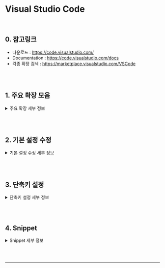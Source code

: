 # Visual Studio Code

<br>

## 0. 참고링크
* 다운로드 : https://code.visualstudio.com/
* Documentation : https://code.visualstudio.com/docs
* 각종 확장 검색 : https://marketplace.visualstudio.com/VSCode


<br>

<br>



## 1. 주요 확장 모음



<details>

<summary>주요 확장 세부 정보</summary>



### 1-1. View In Browser
* 브라우저 보기 : `Ctrl` + `F1`
* 브라우저 셋팅 : 파일 > 기본 설정 > 설정
  ```json
  {
    "view-in-browser.customBrowser": "firefox"
  }

  // 브라우저 : firefox, chrome, iexplore, Safari
  // mozilla 인식되지 않고 firefox 로 인식됨
  ```
  cf) Firefox 로 파일을 열 때는 `mozilla` 또는 `firefox`로 값을 넣어줄 것


<br>



### 1-2. ESLint

* 문법 오류 감지

<br>




### 1-3. Guides
* Tab 세로 가이드 라인

<br>




### 1-4. Sass
* Sass 구문강조, 자동완성 및 기본 스니펫 제공


* Snippets
  * `var` : declare a new variable
  * `mixin` : declare a new mixin
  * `if` : base for an @if statement
  * `for` : base for a @for loop
  * `each` : base for a @each loop
  * `while` : base for a @while loop




<br>

### 1-5. vetur

* Vue.js  구문 강조
* `.vue` 파일이 아닐 경우, 기본적으로 구문 강조 적용 안됨




#### ◎ 구문 강조 설정 방법

1. 우측 하단의 `언어모드 선택` 클릭 
2. 명령창에 `vue` 입력
3. `HTML` 파일일 경우 `Vue-html` 선택
   * 언어모드가 `HTML` 에서 `Vue-html` 로 변경된다.
4. 그 외의 파일에서 구문 강조를 확인 하려면 언어 모드를  `Vue` 를 선택한다.



<br>

### 1-6. Path Intellisense

- 파일 경로 및 파일명 자동완성 기능



<br>

### 1-7. Align

- 텍스트 정렬 및 다중 커서 정렬


- `ctrl` + `alt` + `a`



<br>



### 1-8. Document This

* JSDoc 을 위한 주석문 생성
* _"Document This"_ is a Visual Studio Code extension that automatically generates detailed _**JSDoc comments**_ for both TypeScript and JavaScript files.
* 설명 : https://marketplace.visualstudio.com/items?itemName=joelday.docthis




#### 1-8-1. Tags

Supports JSDoc and Closure Compiler tags :

> @class, @description, @enum, @export, @function, @implements, @interface, @param, @private, @returns, @static, @template, @type and @memberOf.



#### 1-8-2. Document This

`Ctrl` + `Alt` + `D` + `D`

> Generates documentation for whatever the caret is on or inside of.




#### 1-8-3. Document Everything
`Ctrl` + `Alt` + `D` + `E`
> Generates documentation for all symbols that are supported by the extension.



#### <s>1-8-4. Document Everything Visible</s>

`Ctrl` + `Alt` + `D` + `V`

> Generates documentation for exported, public and protected symbols in the document.



<br>



### 1-9. Color Picker

- [3. 단축키 설정](#3-단축키-설정) 에서 단축키 변경
  - 변경 전 : Alt + C  P
  - 변경 후 :  `Alt` + `C` + `P`

<br>





### 1-10. TabSpacer

| 단축키                    | 기능 설명             |
| ---------------------- | ----------------- |
| `Ctrl` + `Shift` + `S` | 공백을 탭으로 변경        |
| `Ctrl` + `Shift` + `T` | 탭을 공백으로 변경        |
| `Ctrl` + `Shift` + `Z` | 탭모양 - 탭/공백 토글로 지정 |



<br>

### 1-11. Insert Date String

* 현재 날짜(및 시간)를 자동으로 표시
* 기본 단축키 : `ctrl` + `shift` + `i` 


* [2. 기본 설정 수정](#2-기본-설정-수정) 에서 기본 날짜형식 변경
  * 변경 전 : `YYYY-MM-DD hh:mm:ss`
  * 변경 후 : `YYYY-MM-DD` 
* 날짜 형식변경 및 날짜입력 : `ctrl` + `shift` + `alt` + `i`  입력 후, 명령창에서 형식 변경




<br>



### 1-12. vscode-icons

* VS Code Icons theme
* 탐색기 및 탭의 아이콘 변경



<br>

### 1-13. Autoprefixer 

* CSS 벤더 프리픽스를 자동으로 붙여주는 플러그인
* 참고 URL
  * https://github.com/postcss/autoprefixer 
  * https://twitter.com/autoprefixer



</details>

<br><br>



## 2. 기본 설정 수정

<details>

<summary>기본 설정 수정 세부 정보</summary>



### 2-1. 기본 설정 확인 

1. 파일 > 기본 설정 > 설정
2. `setting.json` 
   * 좌측 : 기본 설정 (변경 안됨)
   * 우측
     *  `사용자 설정` : 언어 식별자 집합에 대해 재정의할 설정을 구성합니다.
     *  `작업 영역 설정` : 설정을 이 파일에 넣어서 기본 설정과 사용자 설정을 덮어씁니다.
3. 각자 스타일로 셋팅
   * `기본 설정`에서 설정값 가져오기
     * ​원하는 설정에 마우스 오버시 보이는 `연필 아이콘` :pencil2:  클릭
     * 변경하고 싶은 설정값 클릭
     * 우측의 사용자 설정에 자동으로 수정된 설정값이 추가된다.
   * `사용자 설정` 에 직접 입력

<br>



### 2-2. 사용자 설정에 추가한 코드

```json
{
  "[]": {},

  "editor.tabSize": 2,
  "editor.lineHeight": 20,
  "window.zoomLevel": 1,
  "files.trimTrailingWhitespace": true,
  "editor.wordWrap": "on",
  "editor.renderWhitespace": "all",
  "editor.renderControlCharacters": true,
  "editor.insertSpaces": false,
  "editor.renderIndentGuides": false,
  "view-in-browser.customBrowser": "chrome",
  "emmet.triggerExpansionOnTab": false,
  "emmet.syntaxProfiles": {},
  "insertdatestring.format": "YYYY-MM-DD",
  "workbench.activityBar.visible": true,
  "editor.minimap.enabled": true,
  "editor.minimap.renderCharacters": true,
  "editor.minimap.maxColumn": 40,
  "workbench.iconTheme": "vscode-icons",
  "editor.fontFamily": "Consolas, 'Courier New', monospace",
  "vsicons.projectDetection.autoReload": true
}
```



<br>

### 2-3. Programming Language 별 셋팅 방법

**◎ 참고자료** : [Language specific editor settings](https://code.visualstudio.com/docs/customization/userandworkspace#_language-specific-editor-settings)

ex) `tabSize`를 **기본** 2로 하고 **JavaScript** 에서는 4로 하고 싶을 때

```json
{
  "editor.tabSize": 2,
  
  "[javascript]": {
    "editor.tabSize": 4
  }
}
```



</details>

<br><br>



## 3. 단축키 설정

<details>

<summary>단축키 설정 세부 정보</summary>



### 3-1. 단축키 설정 확인

1. 파일 > 기본 설정 > 바로 가기 키
2. `keybindings.json` 
   - 좌측 : `기본 키 바인딩` (변경 안됨)
   - 우측 : `keybindings.json`
3. 각자 스타일로 셋팅



#### ◎ 참고자료 :  [VS Code 기본 단축키 일람 PDF 문서](https://code.visualstudio.com/shortcuts/keyboard-shortcuts-windows.pdf)



### 3-2. keybindings.json 에 추가한 코드 


```
// 키 바인딩을 이 파일에 넣어서 기본값을 덮어씁니다.
[
  // emmet 실행
  { "key": "ctrl+e",
    "command": "editor.emmet.action.expandAbbreviation",
	"when": "editorTextFocus && !editorHasMultipleSelections && !editorHasSelection && !editorReadonly && !editorTabMovesFocus" },
  // 계산
  { "key": "ctrl+shift+y",
	"command": "editor.emmet.action.evaluateMath",
	"when": "editorHasCompletionItemProvider && editorTextFocus && !editorReadonly" },
  // 요소 감싸기
  { "key": "ctrl+w",
	"command": "editor.emmet.action.wrapWithAbbreviation",
	"when": "editorHasCompletionItemProvider && editorTextFocus && !editorReadonly" },

  // 블럭지정 또는 포커스된 문자 - 소문자로
  { "key": "ctrl+l ctrl+l",
	"command": "editor.action.transformToLowercase",
	"when": "editorTextFocus" },
  // 블럭지정 또는 포커스된 문자 - 대문자로
  { "key": "ctrl+l ctrl+k",
	"command": "editor.action.transformToUppercase",
	"when": "editorTextFocus" },

  // 컬러 피커 사용
  { "key": "alt+c alt+p",
	"command": "extension.colorHelper.pick",
	"when": "editorTextFocus" }

]
```



</details>

<br><br>



## 4. Snippet



<details>

<summary>Snippet 세부 정보</summary>

### 4-1. Snippet 설정




1.  명령어 창 열기
    * 파일 > 기본 설정 > 사용자 코드 조각 
    * `ctrl` + `shift` + `p` 
2.  `snippet` 검색 → `Preferences Snippets` 선택
3.  코드 조각의 언어 선택 : `html` ,  `javascript` 등 입력할 언어 선택
4.  해당 json 파일이 열리면 아래와 같은 형식으로 내용 수정



```
{
  // Place your snippets for HTML here. Each snippet is defined under a snippet name and has a prefix, body and
  // description. The prefix is what is used to trigger the snippet and the body will be expanded and inserted. Possible variables are:
  // $1, $2 for tab stops, $0 for the final cursor position, and ${1:label}, ${2:another} for placeholders. Placeholders with the
  // same ids are connected.
  // Example:
  "Print to console": {
  "prefix": "log",
  "body": [
  "console.log('$1');",
  "$2"
  ],
  "description": "Log output to console"
}
```



<br>

### 4-2. HTML Snippet



#### ◎ HTML5 기본 템플릿 : `html!`

```json
{
  "html5 doctype": {
    "prefix": "html!",
    "body": [
      "<!DOCTYPE html>",
      "<html lang=\"ko\">",
      "<head>",
      "<meta charset=\"UTF-8\">",
      "<meta name=\"viewport\" content=\"width=device-width, initial-scale=1.0\">",
      "<meta http-equiv=\"X-UA-Compatible\" content=\"ie=edge\">",
      "<title>$1</title>",
      "</head>",
      "<body>",
      "$2",
      "</body>",
      "</html>"
    ],
    "description": "html5 doctype"
  }
}
```



<br>

#### ◎ Vue 기본 템플릿 :  `vue!`

```json
{
  "html5 vue template": {
    "prefix": "vue!",
    "body": [
      "<!DOCTYPE html>",
      "<html lang=\"ko\">",
      "<head>",
      "<meta charset=\"UTF-8\">",
      "<meta name=\"viewport\" content=\"width=device-width, initial-scale=1.0\">",
      "<meta http-equiv=\"X-UA-Compatible\" content=\"ie=edge\">",
      "<title>$1</title>",
      "<style>",
      "	[v-cloak] {display:none;}",
      "</style>",
      "<!-- Vue JS 로드 -->",
      "<script src=\"https://unpkg.com/vue\"></script>",
      "</head>",
      "<body>",
      "",
      "<!-- root vue instance → mounted elementNode -->",
      "<div id=\"app\">",
      "	",
      "</div>",
      "",
      "",
      "<script>",
      "var vm = new Vue({",
      "	el: '#app',",
      "	data: {",
      "		",
      "	}",
      "});",
      "</script>",
      "</body>",
      "</html>"
    ],
    "description": "html5 Vue template"
  }
}
```



<br>



### 4-3. JavaScript Snippet



#### ◎ console.log 기본 템플릿 : `log!`

```json
{
  "Print to console": {
    "prefix": "log!",
    "body": [
      "console.log('$1');",
      "$2"
    ],
    "description": "Log output to console"
  }
}
```



<br>

#### ◎ function 기본 템플릿 : `fun!` / `func!`

```json
{
  "Print to basic function": {
    "prefix": "fun!",
    "body": [
      "function() {",
      "	$1",
      "}"
    ],
    "description": "Make Basic function"
  },

  "Print to common function ": {
    "prefix": "func!",
    "body": [
      "function $1 ($2) {",
      "	",
      "}"
    ],
    "description": "Make common function"
  }
}
```



<br>

#### ◎ IIFE Pattern 기본 템플릿 : `iife!`

```json
{
  "Print to IIFE": {
    "prefix": "iife!",
    "body": [
      "(function(global){",
      "	'use strict';",
      "		$1",
      "	});",
      "})(window);"
    ],
    "description": "Make Basic IIFE"
  }
}
```



</details>



<br><br>









---

